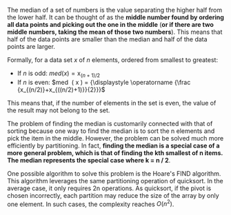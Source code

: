 The median of a set of numbers is the value separating the higher half from the lower half. It can be thought of as the **middle number found by ordering all data points and picking out the one in the middle** (**or if there are two middle numbers, taking the mean of those two numbers**). This means that half of the data points are smaller than the median and half of the data points are larger.

Formally, for a data set ${\displaystyle x}$ of ${\displaystyle n}$ elements, ordered from smallest to greatest:

- If ${\displaystyle n}$ is odd: $med ⁡ ( x ) =  {\displaystyle \operatorname x_{(n+1)/2}}$
- If ${\displaystyle n}$ is even: $med ⁡ ( x ) = {\displaystyle \operatorname {\frac {x_{(n/2)}+x_{((n/2)+1)}}{2}}}$

This means that, if the number of elements in the set is even, the value of the result may not belong to the set.

The problem of finding the median is customarily connected with that of sorting because one way to find the median is to sort the n elements and pick the item in the middle. However, the problem can be solved much more efficiently by partitioning. In fact, **finding the median is a special case of a more general problem, which is that of finding the kth smallest of n items. The median represents the special case where k  = n / 2**. 

One possible algorithm to solve this problem is the Hoare's FIND algorithm. This algorithm leverages the same partitioning operation of quicksort. In the average case, it only requires 2n operations. As quicksort, if the pivot is chosen incorrectly, each partition may reduce the size of the array by only one element. In such cases, the complexity reaches $O(n^2 )$.